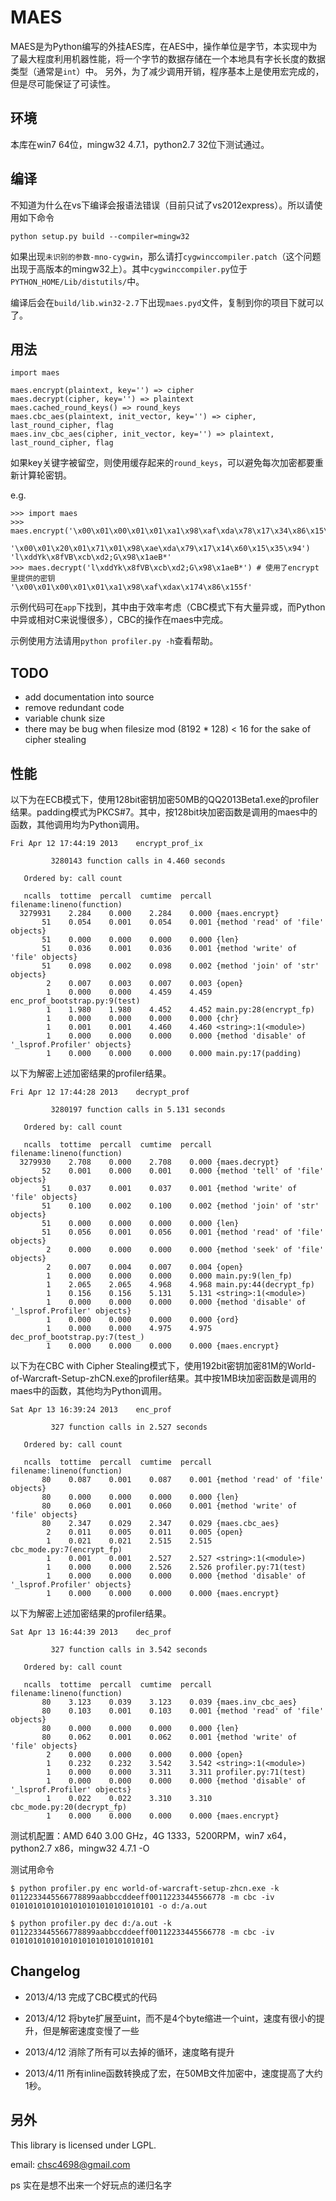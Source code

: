 MAES
====

MAES是为Python编写的外挂AES库，在AES中，操作单位是字节，本实现中为了最大程度利用机器性能，将一个字节的数据存储在一个本地具有字长长度的数据类型（通常是`int`）中。 另外，为了减少调用开销，程序基本上是使用宏完成的，但是尽可能保证了可读性。


环境
----

本库在win7 64位，mingw32 4.7.1，python2.7 32位下测试通过。


编译
----

不知道为什么在vs下编译会报语法错误（目前只试了vs2012express）。所以请使用如下命令

    python setup.py build --compiler=mingw32

如果出现`未识别的参数-mno-cygwin`，那么请打`cygwinccompiler.patch`（这个问题出现于高版本的mingw32上）。其中`cygwinccompiler.py`位于`PYTHON_HOME/Lib/distutils/`中。

编译后会在`build/lib.win32-2.7`下出现`maes.pyd`文件，复制到你的项目下就可以了。


用法
----

    import maes

    maes.encrypt(plaintext, key='') => cipher
    maes.decrypt(cipher, key='') => plaintext
    maes.cached_round_keys() => round_keys
    maes.cbc_aes(plaintext, init_vector, key='') => cipher, last_round_cipher, flag
    maes.inv_cbc_aes(cipher, init_vector, key='') => plaintext, last_round_cipher, flag

如果key关键字被留空，则使用缓存起来的`round_keys`，可以避免每次加密都要重新计算轮密钥。

e.g.

    >>> import maes
    >>> maes.encrypt('\x00\x01\x00\x01\x01\xa1\x98\xaf\xda\x78\x17\x34\x86\x15\x35\x66',
                     '\x00\x01\x20\x01\x71\x01\x98\xae\xda\x79\x17\x14\x60\x15\x35\x94')
    'l\xddYk\x8fVB\xcb\xd2;G\x98\x1aeB*'
    >>> maes.decrypt('l\xddYk\x8fVB\xcb\xd2;G\x98\x1aeB*') # 使用了encrypt里提供的密钥
    '\x00\x01\x00\x01\x01\xa1\x98\xaf\xdax\x174\x86\x155f'

示例代码可在`app`下找到，其中由于效率考虑（CBC模式下有大量异或，而Python中异或相对C来说慢很多），CBC的操作在maes中完成。

示例使用方法请用`python profiler.py -h`查看帮助。


TODO
----

* add documentation into source
* remove redundant code
* variable chunk size
* there may be bug when filesize mod (8192 * 128) < 16 for the sake of cipher stealing


性能
----

以下为在ECB模式下，使用128bit密钥加密50MB的QQ2013Beta1.exe的profiler结果。padding模式为PKCS#7。其中，按128bit块加密函数是调用的maes中的函数，其他调用均为Python调用。

    Fri Apr 12 17:44:19 2013    encrypt_prof_ix

             3280143 function calls in 4.460 seconds

       Ordered by: call count

       ncalls  tottime  percall  cumtime  percall filename:lineno(function)
      3279931    2.284    0.000    2.284    0.000 {maes.encrypt}
           51    0.054    0.001    0.054    0.001 {method 'read' of 'file' objects}
           51    0.000    0.000    0.000    0.000 {len}
           51    0.036    0.001    0.036    0.001 {method 'write' of 'file' objects}
           51    0.098    0.002    0.098    0.002 {method 'join' of 'str' objects}
            2    0.007    0.003    0.007    0.003 {open}
            1    0.000    0.000    4.459    4.459 enc_prof_bootstrap.py:9(test)
            1    1.980    1.980    4.452    4.452 main.py:28(encrypt_fp)
            1    0.000    0.000    0.000    0.000 {chr}
            1    0.001    0.001    4.460    4.460 <string>:1(<module>)
            1    0.000    0.000    0.000    0.000 {method 'disable' of '_lsprof.Profiler' objects}
            1    0.000    0.000    0.000    0.000 main.py:17(padding)


以下为解密上述加密结果的profiler结果。

    Fri Apr 12 17:44:28 2013    decrypt_prof

             3280197 function calls in 5.131 seconds

       Ordered by: call count

       ncalls  tottime  percall  cumtime  percall filename:lineno(function)
      3279930    2.708    0.000    2.708    0.000 {maes.decrypt}
           52    0.001    0.000    0.001    0.000 {method 'tell' of 'file' objects}
           51    0.037    0.001    0.037    0.001 {method 'write' of 'file' objects}
           51    0.100    0.002    0.100    0.002 {method 'join' of 'str' objects}
           51    0.000    0.000    0.000    0.000 {len}
           51    0.056    0.001    0.056    0.001 {method 'read' of 'file' objects}
            2    0.000    0.000    0.000    0.000 {method 'seek' of 'file' objects}
            2    0.007    0.004    0.007    0.004 {open}
            1    0.000    0.000    0.000    0.000 main.py:9(len_fp)
            1    2.065    2.065    4.968    4.968 main.py:44(decrypt_fp)
            1    0.156    0.156    5.131    5.131 <string>:1(<module>)
            1    0.000    0.000    0.000    0.000 {method 'disable' of '_lsprof.Profiler' objects}
            1    0.000    0.000    0.000    0.000 {ord}
            1    0.000    0.000    4.975    4.975 dec_prof_bootstrap.py:7(test_)
            1    0.000    0.000    0.000    0.000 {maes.encrypt}


以下为在CBC with Cipher Stealing模式下，使用192bit密钥加密81M的World-of-Warcraft-Setup-zhCN.exe的profiler结果。其中按1MB块加密函数是调用的maes中的函数，其他均为Python调用。

    Sat Apr 13 16:39:24 2013    enc_prof

             327 function calls in 2.527 seconds

       Ordered by: call count

       ncalls  tottime  percall  cumtime  percall filename:lineno(function)
           80    0.087    0.001    0.087    0.001 {method 'read' of 'file' objects}
           80    0.000    0.000    0.000    0.000 {len}
           80    0.060    0.001    0.060    0.001 {method 'write' of 'file' objects}
           80    2.347    0.029    2.347    0.029 {maes.cbc_aes}
            2    0.011    0.005    0.011    0.005 {open}
            1    0.021    0.021    2.515    2.515 cbc_mode.py:7(encrypt_fp)
            1    0.001    0.001    2.527    2.527 <string>:1(<module>)
            1    0.000    0.000    2.526    2.526 profiler.py:71(test)
            1    0.000    0.000    0.000    0.000 {method 'disable' of '_lsprof.Profiler' objects}
            1    0.000    0.000    0.000    0.000 {maes.encrypt}


以下为解密上述加密结果的profiler结果。

    Sat Apr 13 16:44:39 2013    dec_prof

             327 function calls in 3.542 seconds

       Ordered by: call count

       ncalls  tottime  percall  cumtime  percall filename:lineno(function)
           80    3.123    0.039    3.123    0.039 {maes.inv_cbc_aes}
           80    0.103    0.001    0.103    0.001 {method 'read' of 'file' objects}
           80    0.000    0.000    0.000    0.000 {len}
           80    0.062    0.001    0.062    0.001 {method 'write' of 'file' objects}
            2    0.000    0.000    0.000    0.000 {open}
            1    0.232    0.232    3.542    3.542 <string>:1(<module>)
            1    0.000    0.000    3.311    3.311 profiler.py:71(test)
            1    0.000    0.000    0.000    0.000 {method 'disable' of '_lsprof.Profiler' objects}
            1    0.022    0.022    3.310    3.310 cbc_mode.py:20(decrypt_fp)
            1    0.000    0.000    0.000    0.000 {maes.encrypt}


测试机配置：AMD 640 3.00 GHz，4G 1333，5200RPM，win7 x64，python2.7 x86，mingw32 4.7.1 -O

测试用命令

    $ python profiler.py enc world-of-warcraft-setup-zhcn.exe -k 0112233445566778899aabbccddeeff00112233445566778 -m cbc -iv 01010101010101010101010101010101 -o d:/a.out

    $ python profiler.py dec d:/a.out -k 0112233445566778899aabbccddeeff00112233445566778 -m cbc -iv 01010101010101010101010101010101
    

Changelog
---------

* 2013/4/13 完成了CBC模式的代码

* 2013/4/12 将byte扩展至uint，而不是4个byte缩进一个uint，速度有很小的提升，但是解密速度变慢了一些

* 2013/4/12 消除了所有可以去掉的循环，速度略有提升

* 2013/4/11 所有inline函数转换成了宏，在50MB文件加密中，速度提高了大约1秒。



另外
----

This library is licensed under LGPL.

email: chsc4698@gmail.com

ps 实在是想不出来一个好玩点的递归名字


